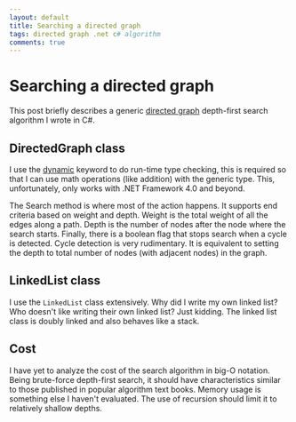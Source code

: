 ```yaml
---
layout: default
title: Searching a directed graph
tags: directed graph .net c# algorithm
comments: true
---
```

# Searching a directed graph

This post briefly describes a generic [directed graph](https://github.com/tewarid/net-directed-graph) depth-first search algorithm I wrote in C#.

## DirectedGraph class

I use the [dynamic](https://docs.microsoft.com/en-us/dotnet/csharp/programming-guide/types/using-type-dynamic) keyword to do run-time type checking, this is required so that I can use math operations (like addition) with the generic type. This, unfortunately, only works with .NET Framework 4.0 and beyond.

The Search method is where most of the action happens. It supports end criteria based on weight and depth. Weight is the total weight of all the edges along a path. Depth is the number of nodes after the node where the search starts. Finally, there is a boolean flag that stops search when a cycle is detected. Cycle detection is very rudimentary. It is equivalent to setting the depth to total number of nodes (with adjacent nodes) in the graph.

## LinkedList class

I use the `LinkedList` class extensively. Why did I write my own linked list? Who doesn't like writing their own linked list? Just kidding. The linked list class is doubly linked and also behaves like a stack.

## Cost

I have yet to analyze the cost of the search algorithm in big-O notation. Being brute-force depth-first search, it should have characteristics similar to those published in popular algorithm text books. Memory usage is something else I haven't evaluated. The use of recursion should limit it to relatively shallow depths.
